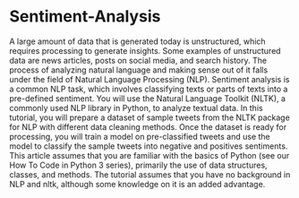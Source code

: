 # Sentiment-Analysis
A large amount of data that is generated today is unstructured, which requires processing to generate insights. Some examples of unstructured data are news articles, posts on social media, and search history. The process of analyzing natural language and making sense out of it falls under the field of Natural Language Processing (NLP). Sentiment analysis is a common NLP task, which involves classifying texts or parts of texts into a pre-defined sentiment. You will use the Natural Language Toolkit (NLTK), a commonly used NLP library in Python, to analyze textual data.  In this tutorial, you will prepare a dataset of sample tweets from the NLTK package for NLP with different data cleaning methods. Once the dataset is ready for processing, you will train a model on pre-classified tweets and use the model to classify the sample tweets into negative and positives sentiments.  This article assumes that you are familiar with the basics of Python (see our How To Code in Python 3 series), primarily the use of data structures, classes, and methods. The tutorial assumes that you have no background in NLP and nltk, although some knowledge on it is an added advantage.
